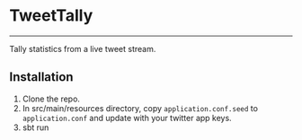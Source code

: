 # TweetTally
---
Tally statistics from a live tweet stream.

## Installation

1. Clone the repo.
2. In src/main/resources directory, copy `application.conf.seed` to `application.conf` and update with your twitter app keys.
3. sbt run
